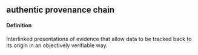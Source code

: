 ## authentic provenance chain

<h4>Definition</h4><p>Interlinked presentations of evidence that allow data to be tracked back to its origin in an objectively verifiable way.</p>

